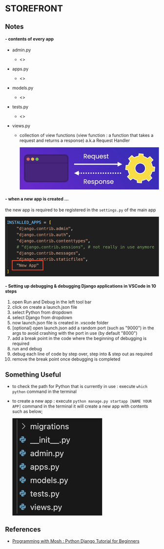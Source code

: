 # STOREFRONT

## Notes

#### - **contents of every app**

- admin.py
  - <>
- apps.py
  - <>
- models.py
  - <>
- tests.py
  - <>
- views.py

  - collection of view functions (view function : a function that takes a request and returns a response) a.k.a Request Handler

    ![Response & Request](./.resource/screenshots/request&response.png)

#### - **when a new app is created ...**

the new app is required to be registered in the `settings.py` of the main app

![](./.resource/screenshots/new_app_in_setting.png)

#### - **Setting up debugging & debugging Django applications in VSCode in 10 steps**

1. open Run and Debug in the left tool bar
2. click on create a launch.json file
3. select Python from dropdown
4. select Django from dropdown
5. now launch.json file is created in .vscode folder
6. [optional] open launch.json add a random port (such as "9000") in the args to avoid crashing with the port in use (by default "8000")
7. add a break point in the code where the beginning of debugging is required
8. run and debug
9. debug each line of code by step over, step into & step out as required
10. remove the break point once debugging is completed

## Something Useful

- to check the path for Python that is currently in use : execute `which python` command in the terminal
- to create a new app : execute `python manage.py startapp [NAME YOUR APP]` command in the terminal
  it will create a new app with contents such as below;

  ![new app contents](./.resource/screenshots/app_contents.png)

## References

- [Programming with Mosh : Python Django Tutorial for Beginners](https://www.youtube.com/watch?v=rHux0gMZ3Eg&t=867s)
